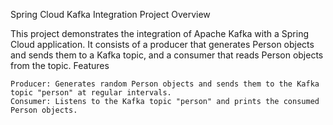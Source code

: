 Spring Cloud Kafka Integration Project
Overview

This project demonstrates the integration of Apache Kafka with a Spring Cloud application. It consists of a producer that generates Person objects and sends them to a Kafka topic, and a consumer that reads Person objects from the topic.
Features

    Producer: Generates random Person objects and sends them to the Kafka topic "person" at regular intervals.
    Consumer: Listens to the Kafka topic "person" and prints the consumed Person objects.


    
